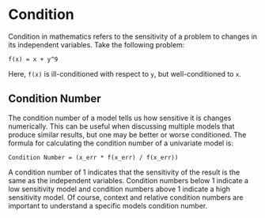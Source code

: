 # Condition

Condition in mathematics refers to the sensitivity of a problem to changes in its independent variables. Take the following problem:

`f(x) = x + y^9`

Here, `f(x)` is ill-conditioned with respect to `y`, but well-conditioned to `x`.

## Condition Number

The condition number of a model tells us how sensitive it is changes numerically. This can be useful when discussing multiple models that produce similar results, but one may be better or worse conditioned. The formula for calculating the condition number of a univariate model is:

`Condition Number = (x_err * f(x_err) / f(x_err))`

A condition number of 1 indicates that the sensitivity of the result is the same as the independent variables. Condition numbers below 1 indicate a low sensitivity model and condition numbers above 1 indicate a high sensitivity model. Of course, context and relative condition numbers are important to understand a specific models condition number.
